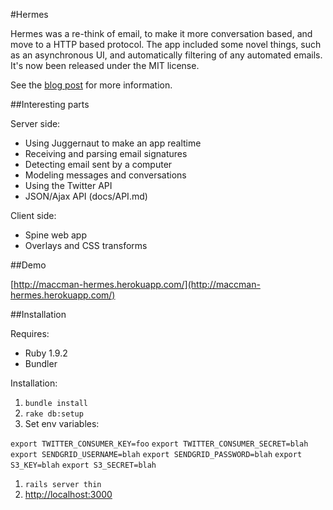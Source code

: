#Hermes

Hermes was a re-think of email, to make it more conversation based, and move to a HTTP based protocol. The app included some novel things, such as an asynchronous UI, and automatically filtering of any automated emails. It's now been released under the MIT license.

See the [blog post](http://blog.alexmaccaw.com/open-source-all-the-things) for more information.

##Interesting parts

Server side:

* Using Juggernaut to make an app realtime
* Receiving and parsing email signatures
* Detecting email sent by a computer
* Modeling messages and conversations
* Using the Twitter API
* JSON/Ajax API (docs/API.md)

Client side:

* Spine web app
* Overlays and CSS transforms

##Demo

[http://maccman-hermes.herokuapp.com/](http://maccman-hermes.herokuapp.com/)

##Installation

Requires:

* Ruby 1.9.2
* Bundler

Installation:

1. `bundle install`
1. `rake db:setup`
1. Set env variables:

  `export TWITTER_CONSUMER_KEY=foo`
  `export TWITTER_CONSUMER_SECRET=blah`
  `export SENDGRID_USERNAME=blah`
  `export SENDGRID_PASSWORD=blah`
  `export S3_KEY=blah`
  `export S3_SECRET=blah`

1. `rails server thin`
1. [http://localhost:3000](http://localhost:3000)